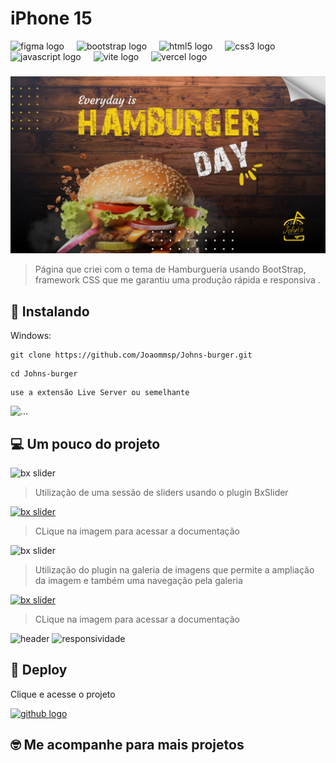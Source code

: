# iPhone 15

<div align="left">
  <img src="https://cdn.jsdelivr.net/gh/devicons/devicon/icons/figma/figma-original.svg" height="40" alt="figma logo"  />
  <img width="12" />
  <img src="https://cdn.jsdelivr.net/gh/devicons/devicon/icons/bootstrap/bootstrap-original.svg" height="40" alt="bootstrap logo"  />
    <img width="12" />

  <img src="https://cdn.jsdelivr.net/gh/devicons/devicon/icons/html5/html5-original.svg" height="40" alt="html5 logo"  />
  <img width="12" />
  <img src="https://cdn.jsdelivr.net/gh/devicons/devicon/icons/css3/css3-original.svg" height="40" alt="css3 logo"  />
        <img width="12" />
  <img src="https://cdn.jsdelivr.net/gh/devicons/devicon/icons/javascript/javascript-original.svg" height="40" alt="javascript logo"  />
    <img width="12" />
  <img src="https://skillicons.dev/icons?i=vite" height="40" alt="vite logo"  />
  <img width="12" />
  <img src="https://skillicons.dev/icons?i=vercel" height="40" alt="vercel logo"  />
</div>

###

<img src="./public/readme/burger-cover.png" alt="cover">

> Página que criei com o tema de Hamburgueria usando BootStrap, framework CSS que me garantiu uma produção rápida e responsiva .

## 🚀 Instalando

Windows:

```
git clone https://github.com/Joaommsp/Johns-burger.git
```

```
cd Johns-burger
```

```
use a extensão Live Server ou semelhante
```

<img src="./imagens/readme/liverserver.png" alt="..." style="max-width: 100px;">

## 💻 Um pouco do projeto

<img src="./imagens/readme/MacBook Pro-1722470550742.jpeg" alt="bx slider">

> Utilização de uma sessão de sliders usando o plugin BxSlider

<a href="https://bxslider.com/"><img  style="max-width: 100px" src="./imagens/readme/bxslider.jpg" alt="bx slider"></a>

> CLique na imagem para acessar a documentação

<img src="./imagens/readme/MacBook Pro-1722470771623.jpeg" alt="bx slider">

> Utilização do plugin na galeria de imagens que permite a ampliação da imagem e também uma navegação pela galeria

<a href="https://dimsemenov.com/plugins/magnific-popup/"><img  style="max-width: 100px" src="./imagens/readme/magnific.jpg" alt="bx slider"></a>

> CLique na imagem para acessar a documentação

<img src="./imagens/readme/MacBook Pro-1722471076528.jpeg" alt="header">

<img src="./imagens/readme/responsividade.png" alt="responsividade">

## 🔗 Deploy

Clique e acesse o projeto

<div align="left">
 <a href="https://joaommsp.github.io/iPhone"><img src="https://skillicons.dev/icons?i=github" height="40" alt="github logo"  /></a>
</div>

## 🤓 Me acompanhe para mais projetos
